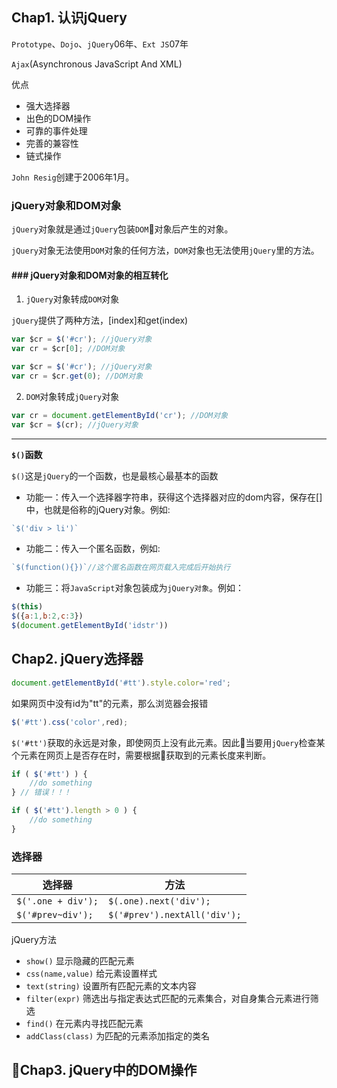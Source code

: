 ## Chap1. 认识jQuery

`Prototype`、`Dojo`、`jQuery`06年、`Ext JS`07年

`Ajax`(Asynchronous JavaScript And XML)

优点
+ 强大选择器
+ 出色的DOM操作
+ 可靠的事件处理
+ 完善的兼容性
+ 链式操作

`John Resig`创建于2006年1月。

### jQuery对象和DOM对象

`jQuery`对象就是通过`jQuery`包装`DOM`对象后产生的对象。

`jQuery`对象无法使用`DOM`对象的任何方法，`DOM`对象也无法使用`jQuery`里的方法。

#### ### jQuery对象和DOM对象的相互转化

1. `jQuery`对象转成`DOM`对象

`jQuery`提供了两种方法，[index]和get(index)

```js
var $cr = $('#cr'); //jQuery对象
var cr = $cr[0]; //DOM对象
```

```js
var $cr = $('#cr'); //jQuery对象
var cr = $cr.get(0); //DOM对象
```

2. `DOM`对象转成`jQuery`对象

```js
var cr = document.getElementById('cr'); //DOM对象
var $cr = $(cr); //jQuery对象
```

---
**`$()`函数**

`$()`这是`jQuery`的一个函数，也是最核心最基本的函数

+ 功能一：传入一个选择器字符串，获得这个选择器对应的dom内容，保存在[]中，也就是俗称的jQuery对象。例如:

```js
`$('div > li')`
```

+ 功能二：传入一个匿名函数，例如:

```js
`$(function(){})`//这个匿名函数在网页载入完成后开始执行 
```

+ 功能三：将`JavaScript`对象包装成为`jQuery对象`。例如：

```js
$(this)
$({a:1,b:2,c:3})
$(document.getElementById('idstr'))
```

## Chap2. jQuery选择器

```js
document.getElementById('#tt').style.color='red';
```
如果网页中没有id为"tt"的元素，那么浏览器会报错

```js
$('#tt').css('color',red);
```

`$('#tt')`获取的永远是对象，即使网页上没有此元素。因此当要用`jQuery`检查某个元素在网页上是否存在时，需要根据获取到的元素长度来判断。

```js
if ( $('#tt') ) {
    //do something
} // 错误！！！

if ( $('#tt').length > 0 ) {
    //do something
}
```

### 选择器

选择器|方法
---|---
`$('.one + div');`|`$(.one).next('div');`
`$('#prev~div');`|`$('#prev').nextAll('div');`

jQuery方法
+ `show()` 显示隐藏的匹配元素
+ `css(name,value)` 给元素设置样式
+ `text(string)` 设置所有匹配元素的文本内容
+ `filter(expr)` 筛选出与指定表达式匹配的元素集合，对自身集合元素进行筛选
+ `find()` 在元素内寻找匹配元素
+ `addClass(class)` 为匹配的元素添加指定的类名

## Chap3. jQuery中的DOM操作

